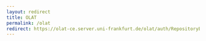 ```yaml
---
layout: redirect
title: OLAT
permalink: /olat
redirect: https://olat-ce.server.uni-frankfurt.de/olat/auth/RepositoryEntry/22068363265
---
```

